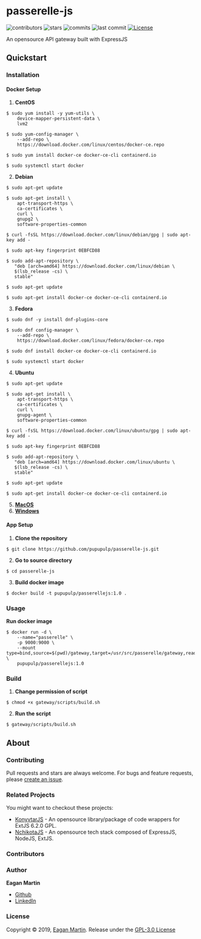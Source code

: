 # passerelle-js

![contributors](https://badgen.net/github/contributors/pupupulp/passerelle-js)
![stars](https://badgen.net/github/stars/pupupulp/passerelle-js)
![commits](https://badgen.net/github/commits/pupupulp/passerelle-js)
![last commit](https://badgen.net/github/last-commit/pupupulp/passerelle-js)
[![License](https://badgen.net/github/license/pupupulp/passerelle-js)](https://github.com/pupupulp/passerelle-js/blob/master/LICENSE)

An opensource API gateway built with ExpressJS

## Quickstart

### Installation

#### Docker Setup

1. **CentOS**

```cli
$ sudo yum install -y yum-utils \
    device-mapper-persistent-data \
    lvm2

$ sudo yum-config-manager \
    --add-repo \
    https://download.docker.com/linux/centos/docker-ce.repo

$ sudo yum install docker-ce docker-ce-cli containerd.io

$ sudo systemctl start docker
```

2. **Debian**

```cli
$ sudo apt-get update

$ sudo apt-get install \
    apt-transport-https \
    ca-certificates \
    curl \
    gnupg2 \
    software-properties-common

$ curl -fsSL https://download.docker.com/linux/debian/gpg | sudo apt-key add -

$ sudo apt-key fingerprint 0EBFCD88

$ sudo add-apt-repository \
   "deb [arch=amd64] https://download.docker.com/linux/debian \
   $(lsb_release -cs) \
   stable"

$ sudo apt-get update

$ sudo apt-get install docker-ce docker-ce-cli containerd.io
```

3. **Fedora**

```cli
$ sudo dnf -y install dnf-plugins-core

$ sudo dnf config-manager \
    --add-repo \
    https://download.docker.com/linux/fedora/docker-ce.repo

$ sudo dnf install docker-ce docker-ce-cli containerd.io

$ sudo systemctl start docker
```

4. **Ubuntu**

```cli
$ sudo apt-get update

$ sudo apt-get install \
    apt-transport-https \
    ca-certificates \
    curl \
    gnupg-agent \
    software-properties-common

$ curl -fsSL https://download.docker.com/linux/ubuntu/gpg | sudo apt-key add -

$ sudo apt-key fingerprint 0EBFCD88

$ sudo add-apt-repository \
   "deb [arch=amd64] https://download.docker.com/linux/ubuntu \
   $(lsb_release -cs) \
   stable"

$ sudo apt-get update

$ sudo apt-get install docker-ce docker-ce-cli containerd.io
```

5. **[MacOS](https://docs.docker.com/docker-for-mac/install/)**
6. **[Windows](https://docs.docker.com/docker-for-windows/install/)**

#### App Setup

1. **Clone the repository**

```cli
$ git clone https://github.com/pupupulp/passerelle-js.git
```

2. **Go to source directory**
```cli
$ cd passerelle-js
```

3. **Build docker image**
```cli
$ docker build -t pupupulp/passerellejs:1.0 .
```


### Usage
**Run docker image**
```cli
$ docker run -d \
    --name="passerelle" \
    -p 9000:9000 \
    --mount type=bind,source=$(pwd)/gateway,target=/usr/src/passerelle/gateway,readonly \
    pupupulp/passerellejs:1.0
```

### Build
1. **Change permission of script**
```cli
$ chmod +x gateway/scripts/build.sh
```

2. **Run the script**
```cli
$ gateway/scripts/build.sh
```

## About

### Contributing

Pull requests and stars are always welcome. For bugs and feature requests, please [create an issue](https://github.com/pupupulp/passerelle-js/issues/new).

### Related Projects

You might want to checkout these projects:

- [KonyvtarJS](https://github.com/pupupulp/konyvtar-js) - An opensource library/package of code wrappers for ExtJS 6.2.0 GPL.
- [NchikotaJS](https://github.com/pupupulp/nchikota-js) - An opensource tech stack composed of ExpressJS, NodeJS, ExtJS.

### Contributors

### Author

**Eagan Martin**
- [Github](https://github.com/pupupulp)
- [LinkedIn]()

### License

Copyright © 2019, [Eagan Martin](https://github.com/pupupulp). Release under the [GPL-3.0 License](https://github.com/pupupulp/passerelle-js/blob/master/LICENSE)